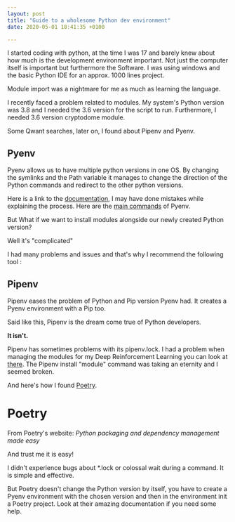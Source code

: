 ```yaml
---
layout: post
title: "Guide to a wholesome Python dev environment"
date: 2020-05-01 18:41:35 +0100

---
```


I started coding with python, at the time I was 17 and barely knew about how much is the development environment important. Not just the computer itself is important but furthermore the Software. I was using windows and the basic Python IDE for an approx. 1000 lines project.

Module import was a nightmare for me as much as learning the language.

I recently faced a problem related to modules. My system's Python version was 3.8 and I needed the 3.6 version for the script to run. Furthermore, I needed 3.6 version cryptodome module.

Some Qwant searches, later on, I found about Pipenv and Pyenv.

## Pyenv

Pyenv allows us to have multiple python versions in one OS. By changing the symlinks and the Path variable it manages to change the direction of the Python commands and redirect to the other python versions.

Here is a link to the [documentation](https://github.com/pyenv/pyenv), I may have done mistakes while explaining the process. Here are the [main commands](https://github.com/pyenv/pyenv/blob/master/COMMANDS.md) of Pyenv.

But What if we want to install modules alongside our newly created Python version?

Well it's "complicated"

I had many problems and issues and that's why I recommend the following tool :

## Pipenv

Pipenv eases the problem of Python and Pip version Pyenv had. It creates a Pyenv environment with a Pip too.

Said like this, Pipenv is the dream come true of Python developers.

**It isn't.**

Pipenv has sometimes problems with its pipenv.lock. I had a problem when managing the modules for my Deep Reinforcement Learning you can look at [there](https://github.com/Ratatinator97/LunarLander-DQN). The Pipenv install &quot;module&quot; command was taking an eternity and I seemed broken.

And here's how I found [Poetry](https://python-poetry.org/).

# Poetry

From Poetry's website: *Python packaging and dependency management made easy*

And trust me it is easy!

I didn't experience bugs about *.lock or colossal wait during a command. It is simple and effective.

But Poetry doesn't change the Python version by itself, you have to create a Pyenv environment with the chosen version and then in the environment init a Poetry project. Look at their amazing documentation if you need some help.
